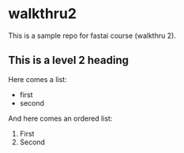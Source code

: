 # walkthru2

This is a sample repo for fastai course (walkthru 2).

## This is a level 2 heading

Here comes a list:

- first
- second

And here comes an ordered list:

1. First
2. Second
